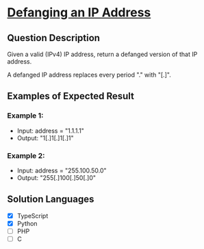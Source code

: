 # [Defanging an IP Address](https://leetcode.com/problems/defanging-an-ip-address/description/)

## Question Description

Given a valid (IPv4) IP address, return a defanged version of that IP address.

A defanged IP address replaces every period "." with "[.]".

## Examples of Expected Result

### Example 1:

- Input: address = "1.1.1.1"
- Output: "1[.]1[.]1[.]1"

### Example 2:

- Input: address = "255.100.50.0"
- Output: "255[.]100[.]50[.]0"

## Solution Languages

- [x] TypeScript
- [x] Python
- [ ] PHP
- [ ] C
